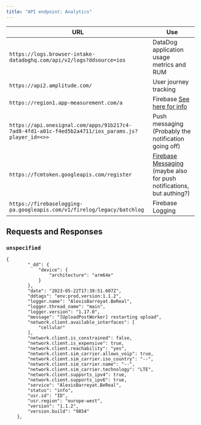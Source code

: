 ```yaml
---
title: "API endpoint: Analytics"
---
```


| URL                                                                                               | Use                                                                                                                                                  |
|---------------------------------------------------------------------------------------------------|------------------------------------------------------------------------------------------------------------------------------------------------------|
| `https://logs.browser-intake-datadoghq.com/api/v2/logs?ddsource=ios`                              | DataDog application usage metrics and RUM                                                                                                            |
| `https://api2.amplitude.com/`                                                                     | User journey tracking                                                                                                                                |
| `https://region1.app-measurement.com/a`                                                           | Firebase [See here for info](https://stackoverflow.com/questions/54461349/how-to-decrypt-firebase-requests-to-app-measurement-com/54463682#54463682) |
| `https://api.onesignal.com/apps/91b217c4-7ad8-4fd1-a01c-f4ed5b2a4711/ios_params.js?player_id=<>>` | Push messaging (Probably the notification going off)                                                                                                 |
| `https://fcmtoken.googleapis.com/register`                                                        | [Firebase Messaging](https://firebase.google.com/docs/cloud-messaging) (maybe also for push notifications, but authing?)                             |
| `https://firebaselogging-pa.googleapis.com/v1/firelog/legacy/batchlog`                            | Firebase Logging                                                                                                                                     |

## Requests and Responses

### `unspecified`

```
{
        "_dd": {
            "device": {
                "architecture": "arm64e"
            }
        },
        "date": "2023-05-22T17:39:51.607Z",
        "ddtags": "env:prod,version:1.1.2",
        "logger.name": "AlexisBarreyat.BeReal",
        "logger.thread_name": "main",
        "logger.version": "1.17.0",
        "message": "[UploadPostWorker] restarting upload",
        "network.client.available_interfaces": [
            "cellular"
        ],
        "network.client.is_constrained": false,
        "network.client.is_expensive": true,
        "network.client.reachability": "yes",
        "network.client.sim_carrier.allows_voip": true,
        "network.client.sim_carrier.iso_country": "--",
        "network.client.sim_carrier.name": "--",
        "network.client.sim_carrier.technology": "LTE",
        "network.client.supports_ipv4": true,
        "network.client.supports_ipv6": true,
        "service": "AlexisBarreyat.BeReal",
        "status": "info",
        "usr.id": "ID",
        "usr.region": "europe-west",
        "version": "1.1.2",
        "version.build": "9854"
    },
```